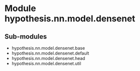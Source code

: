 Module hypothesis.nn.model.densenet
===================================

Sub-modules
-----------
* hypothesis.nn.model.densenet.base
* hypothesis.nn.model.densenet.default
* hypothesis.nn.model.densenet.head
* hypothesis.nn.model.densenet.util